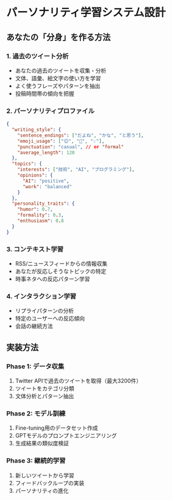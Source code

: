 # パーソナリティ学習システム設計

## あなたの「分身」を作る方法

### 1. 過去のツイート分析
- あなたの過去のツイートを収集・分析
- 文体、語彙、絵文字の使い方を学習
- よく使うフレーズやパターンを抽出
- 投稿時間帯の傾向を把握

### 2. パーソナリティプロファイル
```json
{
  "writing_style": {
    "sentence_endings": ["だよね", "かな", "と思う"],
    "emoji_usage": ["😊", "🤔", "💡"],
    "punctuation": "casual", // or "formal"
    "average_length": 120
  },
  "topics": {
    "interests": ["技術", "AI", "プログラミング"],
    "opinions": {
      "AI": "positive",
      "work": "balanced"
    }
  },
  "personality_traits": {
    "humor": 0.7,
    "formality": 0.3,
    "enthusiasm": 0.8
  }
}
```

### 3. コンテキスト学習
- RSS/ニュースフィードからの情報収集
- あなたが反応しそうなトピックの特定
- 時事ネタへの反応パターン学習

### 4. インタラクション学習
- リプライパターンの分析
- 特定のユーザーへの反応傾向
- 会話の継続方法

## 実装方法

### Phase 1: データ収集
1. Twitter APIで過去のツイートを取得（最大3200件）
2. ツイートをカテゴリ分類
3. 文体分析とパターン抽出

### Phase 2: モデル訓練
1. Fine-tuning用のデータセット作成
2. GPTモデルのプロンプトエンジニアリング
3. 生成結果の類似度検証

### Phase 3: 継続的学習
1. 新しいツイートから学習
2. フィードバックループの実装
3. パーソナリティの進化